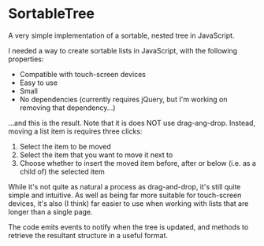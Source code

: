 # SortableTree
A very simple implementation of a sortable, nested tree in JavaScript.

I needed a way to create sortable lists in JavaScript, with the following properties:

- Compatible with touch-screen devices
- Easy to use
- Small
- No dependencies (currently requires jQuery, but I'm working on removing that dependency...)

...and this is the result. Note that it is does NOT use drag-ang-drop. Instead, moving a list item is requires three clicks:

1) Select the item to be moved
2) Select the item that you want to move it next to
3) Choose whether to insert the moved item before, after or below (i.e. as a child of) the selected item

While it's not quite as natural a process as drag-and-drop, it's still quite simple and intuitive. As well as being far more suitable for touch-screen devices, it's also (I think) far easier to use when working with lists that are longer than a single page. 

The code emits events to notify when the tree is updated, and methods to retrieve the resultant structure in a useful format. 